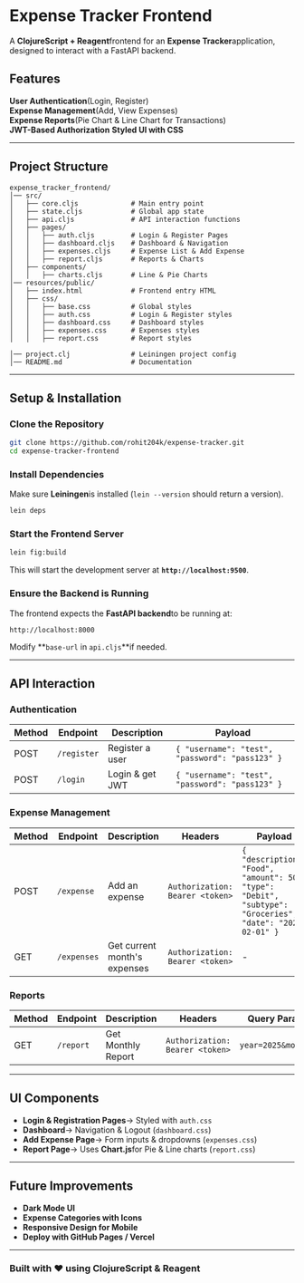 # Expense Tracker Frontend

A **ClojureScript + Reagent**frontend for an **Expense Tracker**application, designed to interact with a FastAPI backend.

## Features
**User Authentication**(Login, Register)  
**Expense Management**(Add, View Expenses)  
**Expense Reports**(Pie Chart & Line Chart for Transactions)  
**JWT-Based Authorization** 
**Styled UI with CSS** 

---

## Project Structure
```
expense_tracker_frontend/
│── src/
│   ├── core.cljs             # Main entry point
│   ├── state.cljs            # Global app state
│   ├── api.cljs              # API interaction functions
│   ├── pages/
│   │   ├── auth.cljs         # Login & Register Pages
│   │   ├── dashboard.cljs    # Dashboard & Navigation
│   │   ├── expenses.cljs     # Expense List & Add Expense
│   │   ├── report.cljs       # Reports & Charts
│   ├── components/
│   │   ├── charts.cljs       # Line & Pie Charts
│── resources/public/
│   ├── index.html            # Frontend entry HTML
│   ├── css/
│   │   ├── base.css          # Global styles
│   │   ├── auth.css          # Login & Register styles
│   │   ├── dashboard.css     # Dashboard styles
│   │   ├── expenses.css      # Expenses styles
│   │   ├── report.css        # Report styles

│── project.clj               # Leiningen project config
│── README.md                 # Documentation
```

---

## Setup & Installation

### **Clone the Repository**
```sh
git clone https://github.com/rohit204k/expense-tracker.git
cd expense-tracker-frontend
```

### **Install Dependencies**
Make sure **Leiningen**is installed (`lein --version` should return a version).
```sh
lein deps
```

### **Start the Frontend Server**
```sh
lein fig:build
```
This will start the development server at **`http://localhost:9500`**.

### **Ensure the Backend is Running**
The frontend expects the **FastAPI backend**to be running at:
```
http://localhost:8000
```
Modify **`base-url` in `api.cljs`**if needed.

---

## API Interaction
### **Authentication**
| Method | Endpoint       | Description          | Payload |
|--------|---------------|----------------------|---------|
| POST   | `/register`   | Register a user      | `{ "username": "test", "password": "pass123" }` |
| POST   | `/login`      | Login & get JWT      | `{ "username": "test", "password": "pass123" }` |

### **Expense Management**
| Method | Endpoint      | Description              | Headers | Payload |
|--------|--------------|--------------------------|---------|---------|
| POST   | `/expense`   | Add an expense           | `Authorization: Bearer <token>` | `{ "description": "Food", "amount": 50, "type": "Debit", "subtype": "Groceries", "date": "2025-02-01" }` |
| GET    | `/expenses`  | Get current month's expenses | `Authorization: Bearer <token>` | - |

### **Reports**
| Method | Endpoint   | Description              | Headers | Query Params |
|--------|-----------|--------------------------|---------|--------------|
| GET    | `/report` | Get Monthly Report       | `Authorization: Bearer <token>` | `year=2025&month=2` |

---

## UI Components
- **Login & Registration Pages**→ Styled with `auth.css`
- **Dashboard**→ Navigation & Logout (`dashboard.css`)
- **Add Expense Page**→ Form inputs & dropdowns (`expenses.css`)
- **Report Page**→ Uses **Chart.js**for Pie & Line charts (`report.css`)

---

## Future Improvements
- **Dark Mode UI**
- **Expense Categories with Icons**
- **Responsive Design for Mobile**
- **Deploy with GitHub Pages / Vercel**

---

### **Built with ❤️ using ClojureScript & Reagent**
